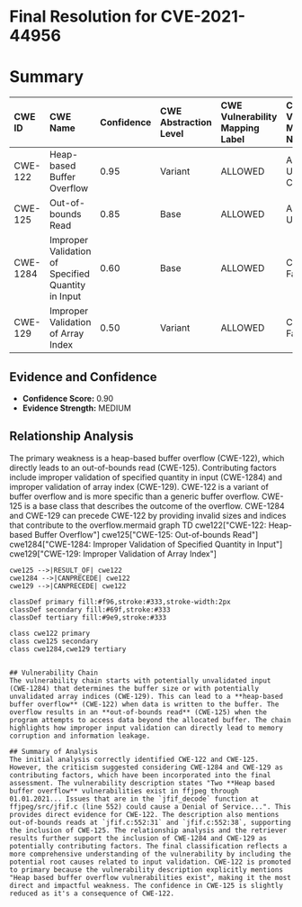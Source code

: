 # Final Resolution for CVE-2021-44956

# Summary
| CWE ID  | CWE Name                       | Confidence | CWE Abstraction Level | CWE Vulnerability Mapping Label | CWE-Vulnerability Mapping Notes |
| :-------- | :----------------------------- | :--------- | :-------------------- | :------------------------------ | :------------------------------ |
| CWE-122 | Heap-based Buffer Overflow | 0.95       | Variant               | ALLOWED                       | Acceptable-Use, Primary CWE |
| CWE-125 | Out-of-bounds Read    | 0.85       | Base                  | ALLOWED                       | Acceptable-Use                  |
| CWE-1284 | Improper Validation of Specified Quantity in Input | 0.60       | Base                  | ALLOWED                       | Contributing Factor |
| CWE-129  | Improper Validation of Array Index | 0.50       | Variant                  | ALLOWED                       | Contributing Factor |

## Evidence and Confidence

*   **Confidence Score:** 0.90
*   **Evidence Strength:** MEDIUM

## Relationship Analysis
The primary weakness is a heap-based buffer overflow (CWE-122), which directly leads to an out-of-bounds read (CWE-125). Contributing factors include improper validation of specified quantity in input (CWE-1284) and improper validation of array index (CWE-129). CWE-122 is a variant of buffer overflow and is more specific than a generic buffer overflow. CWE-125 is a base class that describes the outcome of the overflow. CWE-1284 and CWE-129 can precede CWE-122 by providing invalid sizes and indices that contribute to the overflow.mermaid
graph TD
    cwe122["CWE-122: Heap-based Buffer Overflow"]
    cwe125["CWE-125: Out-of-bounds Read"]
    cwe1284["CWE-1284: Improper Validation of Specified Quantity in Input"]
    cwe129["CWE-129: Improper Validation of Array Index"]

    cwe125 -->|RESULT_OF| cwe122
    cwe1284 -->|CANPRECEDE| cwe122
    cwe129 -->|CANPRECEDE| cwe122

    classDef primary fill:#f96,stroke:#333,stroke-width:2px
    classDef secondary fill:#69f,stroke:#333
    classDef tertiary fill:#9e9,stroke:#333

    class cwe122 primary
    class cwe125 secondary
    class cwe1284,cwe129 tertiary
```

## Vulnerability Chain
The vulnerability chain starts with potentially unvalidated input (CWE-1284) that determines the buffer size or with potentially unvalidated array indices (CWE-129). This can lead to a **heap-based buffer overflow** (CWE-122) when data is written to the buffer. The overflow results in an **out-of-bounds read** (CWE-125) when the program attempts to access data beyond the allocated buffer. The chain highlights how improper input validation can directly lead to memory corruption and information leakage.

## Summary of Analysis
The initial analysis correctly identified CWE-122 and CWE-125. However, the criticism suggested considering CWE-1284 and CWE-129 as contributing factors, which have been incorporated into the final assessment. The vulnerability description states "Two **Heap based buffer overflow** vulnerabilities exist in ffjpeg through 01.01.2021... Issues that are in the `jfif_decode` function at ffjpeg/src/jfif.c (line 552) could cause a Denial of Service...". This provides direct evidence for CWE-122. The description also mentions out-of-bounds reads at `jfif.c:552:31` and `jfif.c:552:38`, supporting the inclusion of CWE-125. The relationship analysis and the retriever results further support the inclusion of CWE-1284 and CWE-129 as potentially contributing factors. The final classification reflects a more comprehensive understanding of the vulnerability by including the potential root causes related to input validation. CWE-122 is promoted to primary because the vulnerability description explicitly mentions "Heap based buffer overflow vulnerabilities exist", making it the most direct and impactful weakness. The confidence in CWE-125 is slightly reduced as it's a consequence of CWE-122.
```